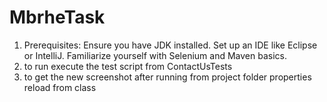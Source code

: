 # MbrheTask
1. Prerequisites:
Ensure you have JDK installed.
Set up an IDE like Eclipse or IntelliJ.
Familiarize yourself with Selenium and Maven basics.
2. to run execute the test script from ContactUsTests
3. to get the new screenshot after running from project folder properties reload from class 